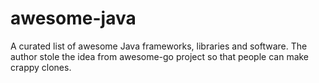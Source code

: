 # awesome-java
 A curated list of awesome Java frameworks, libraries and software. The author stole the idea from awesome-go project so that people can make crappy clones.
